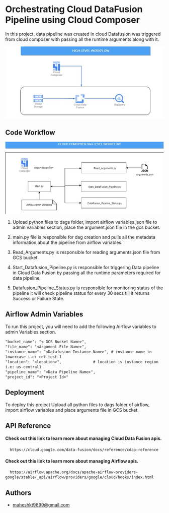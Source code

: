 
# Orchestrating Cloud DataFusion Pipeline using Cloud Composer


In this project, data pipeline was created in cloud Datafusion was triggered from cloud composer with passing all the  runtime arguments along with it.

![alt text](Snapshots/HLWF.jpg)

## Code Workflow


![alt text](Snapshots/CLWF.jpg)


1. Upload python files to dags folder, import airflow variables.json file to admin variables section, place the argument.json file in the gcs bucket.

2. main.py file is responsible for dag creation and pulls all the metadata information about the pipeline from airflow variables.

3. Read_Arguments.py is responsible for reading arguments.json file from GCS bucket.

4. Start_Datafusion_Pipeline.py is responsible for triggering Data pipeline in Cloud Data Fusion by passing all the runtime parameters required for data pipeline.

5. Datafusion_Pipeline_Status.py is responsible for monitoring status of the pipeline it will check pipeline status for every  30 secs till it returns Success or Failure State.

## Airflow Admin Variables

To run this project, you will need to add the following Airflow variables to admin Variables section.

    
    "bucket_name": "< GCS Bucket Name>",
    "file_name": "<Argument File Name>",
    "instance_name": "<Datafusion Instance Name>", # instance name in lowercase i.e: cdf-test-1
    "location": "<location>",  			   # location is instance region i.e: us-central1
    "pipeline_name": "<Data Pipeline Name>",
    "project_id": "<Project Id>"

## Deployment

To deploy this project Upload all python files to dags folder of airflow, import airflow variables and place arguments file in GCS bucket.




## API Reference

#### Check out this link to learn more about managing Cloud Data Fusion apis.

```http
  https://cloud.google.com/data-fusion/docs/reference/cdap-reference
```


#### Check out this link to learn more about managing Airflow apis.

```http
  https://airflow.apache.org/docs/apache-airflow-providers-google/stable/_api/airflow/providers/google/cloud/hooks/index.html
```




## Authors

- [maheshkt9899@gmail.com](https://github.com/MaheshPrime)

